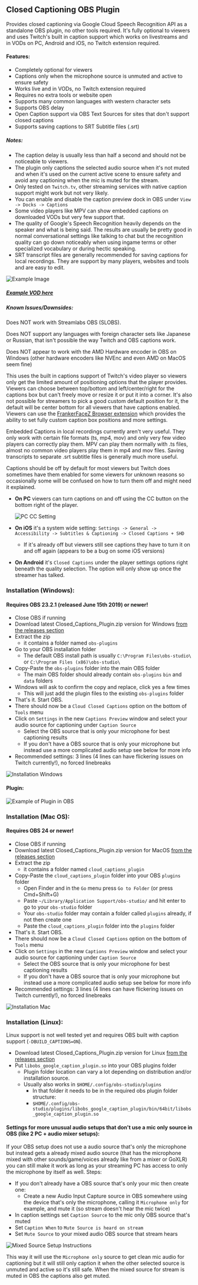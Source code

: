 ## Closed Captioning OBS Plugin

Provides closed captioning via Google Cloud Speech Recognition API as a standalone OBS plugin, no other tools required. 
It's fully optional to viewers and uses Twitch's built in caption support which works on livestreams and in VODs on PC, Android and iOS, no Twitch extension required.  

#### Features:
  * Completely optional for viewers
  * Captions only when the microphone source is unmuted and active to ensure safety
  * Works live and in VODs, no Twitch extension required
  * Requires no extra tools or website open
  * Supports many common languages with western character sets
  * Supports OBS delay
  * Open Caption support via OBS Text Sources for sites that don't support closed captions
  * Supports saving captions to SRT Subtitle files (.srt)

##### Notes:
* The caption delay is usually less than half a second and should not be noticeable to viewers.
* The plugin only captions the selected audio source when it's not muted and when it's used on the current active scene to ensure safety and avoid any captioning when the mic is muted for the stream.
* Only tested on `Twitch.tv`, other streaming services with native caption support might work but not very likely.
* You can enable and disable the caption preview dock in OBS under `View -> Docks -> Captions` 
* Some video players like MPV can show embedded captions on downloaded VODs but very few support that.
* The quality of Google's Speech Recognition heavily depends on the speaker and what is being said. The results are usually be pretty good in normal conversational settings like talking to chat but the recognition quality can go down noticeably when using ingame terms or other specialized vocabulary or during hectic speaking. 
* SRT transcript files are generally recommended for saving captions for local recordings. They are support by many players, websites and tools and are easy to edit.

![Example Image](https://i.imgur.com/UcPk8gz.png)
##### [Example VOD here](https://www.twitch.tv/videos/441407980?t=20s)

##### Known Issues/Downsides:

Does NOT work with Streamlabs OBS (SLOBS).

Does NOT support any languages with foreign character sets like Japanese or Russian, that isn't possible the way Twitch and OBS captions work.

Does NOT appear to work with the AMD Hardware encoder in OBS on Windows (other hardware encoders like NVEnc and even AMD on MacOS seem fine)

This uses the built in captions support of Twitch's video player so viewers only get the limited amount of positioning options that the player provides. Viewers can choose between top/bottom and left/center/right for the captions box but can't freely move or resize it or put it into a corner. It's also not possible for streamers to pick a good custom default position for it, the default will be center bottom for all viewers that have captions enabled.
Viewers can use the [FrankerFaceZ Browser extension](https://chrome.google.com/webstore/detail/frankerfacez/fadndhdgpmmaapbmfcknlfgcflmmmieb) which provides the ability to set fully custom caption box positions and more settings.

Embedded Captions in local recordings currently aren't very useful. They only work with certain file formats (ts, mp4, mov) and only very few video players can correctly play them.
MPV can play them normally with .ts files, almost no common video players play them in mp4 and mov files. Saving transcripts to separate .srt subtitle files is generally much more useful.

Captions should be off by default for most viewers but Twitch does sometimes have them enabled for some viewers for unknown reasons so occasionally some will be confused on how to turn them off and might need it explained.

* **On PC** viewers can turn captions on and off using the CC button on the bottom right of the player.

    ![PC CC Setting](https://i.imgur.com/jBTzQT8.png)
    
    
* **On iOS** it's a system wide setting: `Settings -> General -> Accessibility -> Subtitles & Captioning -> Closed Captions + SHD` 
  * If it's already off but viewers still see captions they have to turn it on and off again (appears to be a bug on some iOS versions)
  
* **On Android** it's `Closed Captions` under the player settings options right beneath the quality selection. The option will only show up once the streamer has talked.

### Installation (Windows):
#### Requires OBS 23.2.1 (released June 15th 2019) or newer!

* Close OBS if running
* Download latest Closed_Captions_Plugin.zip version for Windows [from the releases section](https://github.com/ratwithacompiler/OBS-captions-plugin/releases)
* Extract the zip
  * it contains a folder named `obs-plugins`
* Go to your OBS installation folder
  * The default OBS install path is usually `C:\Program Files\obs-studio\` or `C:\Program Files (x86)\obs-studio\`
* Copy-Paste the `obs-plugins` folder into the main OBS folder
  * The main OBS folder should already contain `obs-plugins` `bin` and `data` folders
* Windows will ask to confirm the copy and replace, click yes a few times
  * This will just add the plugin files to the existing `obs-plugins` folder
* That's it. Start OBS.
* There should now be a `Cloud Closed Captions` option on the bottom of `Tools` menu
* Click on `Settings` in the new `Captions Preview` window and select your audio source for captioning under `Caption Source`
  * Select the OBS source that is only your microphone for best captioning results
  * If you don't have a OBS source that is only your microphone but instead use a more complicated audio setup see below for more info
* Recommended settings: 3 lines (4 lines can have flickering issues on Twitch currently!), no forced linebreaks

![Installation Windows](https://i.imgur.com/8EknThL.png)

#### Plugin:
![Example of Plugin in OBS](https://i.imgur.com/Xpp6HCe.png)

### Installation (Mac OS):
#### Requires OBS 24 or newer!

* Close OBS if running
* Download latest Closed_Captions_Plugin.zip version for MacOS [from the releases section](https://github.com/ratwithacompiler/OBS-captions-plugin/releases)
* Extract the zip
  * it contains a folder named `cloud_captions_plugin`
* Copy-Paste the `cloud_captions_plugin` folder into your OBS `plugins` folder
  * Open Finder and in the `Go` menu press `Go to Folder` (or press Cmd+Shift+G)  
  * Paste `~/Library/Application Support/obs-studio/` and hit enter to go to your `obs-studio` folder 
  * Your `obs-studio` folder may contain a folder called `plugins` already, if not then create one
  * Paste the `cloud_captions_plugin` folder into the `plugins` folder 
* That's it. Start OBS.
* There should now be a `Cloud Closed Captions` option on the bottom of `Tools` menu
* Click on `Settings` in the new `Captions Preview` window and select your audio source for captioning under `Caption Source`
  * Select the OBS source that is only your microphone for best captioning results
  * If you don't have a OBS source that is only your microphone but instead use a more complicated audio setup see below for more info
* Recommended settings: 3 lines (4 lines can have flickering issues on Twitch currently!), no forced linebreaks

![Installation Mac](https://i.imgur.com/nlF3TMr.png)

### Installation (Linux):

Linux support is not well tested yet and requires OBS built with caption support (`-DBUILD_CAPTIONS=ON`).

* Download latest Closed_Captions_Plugin.zip version for Linux [from the releases section](https://github.com/ratwithacompiler/OBS-captions-plugin/releases)
* Put `libobs_google_caption_plugin.so` into your OBS plugins folder
  * Plugin folder location can vary a lot depending on distribution and/or installation source.
  * Usually also works in `$HOME/.config/obs-studio/plugins`
    * In that folder it needs to be in the required obs plugin folder structure:
    * `$HOME/.config/obs-studio/plugins/libobs_google_caption_plugin/bin/64bit/libobs_google_caption_plugin.so`


#### Settings for more unusual audio setups that don't use a mic only source in OBS (like 2 PC + audio mixer setups):

If your OBS setup does not use a audio source that's only the microphone but instead gets a already mixed audio source (that has the microphone mixed with other sounds/game/voices already like from a mixer or GoXLR) you can still make it work as long as your streaming PC has access to only the microphone by itself as well. Steps:

* If you don't already have a OBS source that's only your mic then create one:
	* Create a new Audio Input Capture source in OBS somewhere using the device that's only the microphone, calling it `Microphone only` for example, and mute it (so stream doesn't hear the mic twice)
* In caption settings set `Caption Source` to the mic only OBS source that's muted
* Set `Caption When` to `Mute Source is heard on stream`
* Set `Mute Source` to your mixed audio OBS source that stream hears

![Mixed Source Setup Instructions](https://i.imgur.com/wuE89ZT.png)

This way it will use the `Microphone only` source to get clean mic audio for captioning but it will still only caption it when the other selected source is unmuted and active so it's still safe. When the mixed source for stream is muted in OBS the captions also get muted.
